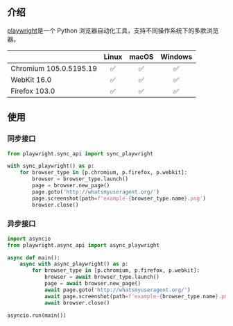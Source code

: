 

## 介绍

[playwright](https://pypi.org/project/playwright/)是一个 Python 浏览器自动化工具，支持不同操作系统下的多款浏览器。

|                        | Linux | macOS | Windows |
| :--------------------- | :---: | :---: | :-----: |
| Chromium 105.0.5195.19 |  ✅   |  ✅   |   ✅    |
| WebKit 16.0            |  ✅   |  ✅   |   ✅    |
| Firefox 103.0          |  ✅   |  ✅   |   ✅    |

## 使用

### 同步接口

```python
from playwright.sync_api import sync_playwright

with sync_playwright() as p:
    for browser_type in [p.chromium, p.firefox, p.webkit]:
        browser = browser_type.launch()
        page = browser.new_page()
        page.goto('http://whatsmyuseragent.org/')
        page.screenshot(path=f'example-{browser_type.name}.png')
        browser.close()
```

### 异步接口

```python
import asyncio
from playwright.async_api import async_playwright

async def main():
    async with async_playwright() as p:
        for browser_type in [p.chromium, p.firefox, p.webkit]:
            browser = await browser_type.launch()
            page = await browser.new_page()
            await page.goto('http://whatsmyuseragent.org/')
            await page.screenshot(path=f'example-{browser_type.name}.png')
            await browser.close()

asyncio.run(main())
```
